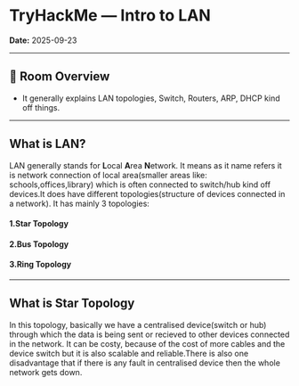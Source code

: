 # TryHackMe — Intro to LAN

**Date:** 2025-09-23    

---

## 🔎 Room Overview
* It generally explains LAN topologies, Switch, Routers, ARP, DHCP kind off things.

---

## What is LAN?
 LAN generally stands for **L**ocal **A**rea **N**etwork. It means as it name refers it is network connection of local area(smaller areas like: schools,offices,library) which is often connected to switch/hub kind off devices.It does have different topologies(structure of devices connected in a network). It has mainly 3 topologies:
#### 1.Star Topology
#### 2.Bus Topology
#### 3.Ring Topology

---

## What is Star Topology
  In this topology, basically we have a centralised device(switch or hub) through which the data is being sent or recieved to other devices connected in the network.
  It can be costy, because of the cost of more cables and the device switch but it is also scalable and reliable.There is also one disadvantage that if there is any fault in centralised device
  then the whole network gets down.

